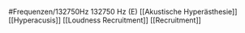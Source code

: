 #Frequenzen/132750Hz
132750 Hz (E)
[[Akustische Hyperästhesie]]
[[Hyperacusis]]
[[Loudness Recruitment]]
[[Recruitment]]